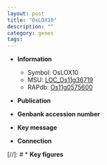 ```yaml
---
layout: post
title: "OsLOX10"
description: ""
category: genes
tags: 
---
```


* **Information**  
    + Symbol: OsLOX10  
    + MSU: [LOC_Os11g36719](http://rice.uga.edu/cgi-bin/ORF_infopage.cgi?orf=LOC_Os11g36719)  
    + RAPdb: [Os11g0575600](http://rapdb.dna.affrc.go.jp/viewer/gbrowse_details/irgsp1?name=Os11g0575600)  

* **Publication**  

* **Genbank accession number**  

* **Key message**  

* **Connection**  

[//]: # * **Key figures**  



